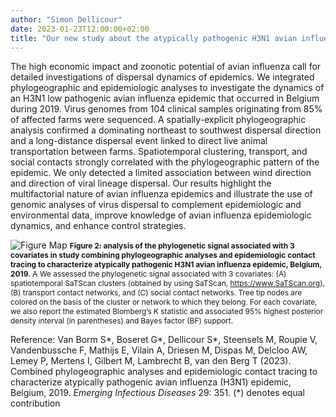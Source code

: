 ```yaml
---
author: "Simon Dellicour"
date: 2023-01-23T12:00:00+02:00
title: "Our new study about the atypically pathogenic H3N1 avian influenza epidemic that occurred in 2019 in Belgium"
---
```

The high economic impact and zoonotic potential of avian influenza call for detailed investigations of dispersal dynamics of epidemics. We integrated phylogeographic and epidemiologic analyses to investigate the dynamics of an H3N1 low pathogenic avian influenza epidemic that occurred in Belgium during 2019. Virus genomes from 104 clinical samples originating from 85% of affected farms were sequenced. A spatially-explicit phylogeographic analysis confirmed a dominating northeast to southwest dispersal direction and a long-distance dispersal event linked to direct live animal transportation between farms. Spatiotemporal clustering, transport, and social contacts strongly correlated with the phylogeographic pattern of the epidemic. We only detected a limited association between wind direction and direction of viral lineage dispersal. Our results highlight the multifactorial nature of avian influenza epidemics and illustrate the use of genomic analyses of virus dispersal to complement epidemiologic and environmental data, improve knowledge of avian influenza epidemiologic dynamics, and enhance control strategies.

![Figure Map](/images/Figure_H3N1.png)
<span style="font-size:0.85em;">**Figure 2: analysis of the phylogenetic signal associated with 3 covariates in study combining phylogeographic analyses and epidemiologic contact tracing to characterize atypically pathogenic H3N1 avian influenza epidemic, Belgium, 2019.** A We assessed the phylogenetic signal associated with 3 covariates: (A) spatiotemporal SaTScan clusters (obtained by using SaTScan, https://www.SaTScan.org), (B) transport contact networks, and (C) social contact networks. Tree tip nodes are colored on the basis of the cluster or network to which they belong. For each covariate, we also report the estimated Blomberg’s K statistic and associated 95% highest posterior density interval (in parentheses) and Bayes factor (BF) support.</span>

Reference:
Van Borm S\*, Boseret G\*, Dellicour S\*, Steensels M, Roupie V, Vandenbussche F, Mathijs E, Vilain A, Driesen M, Dispas M,  Delcloo AW, Lemey P, Mertens I, Gilbert M, Lambrecht B, van den Berg T (2023). Combined phylogeographic analyses and epidemiologic contact tracing to characterize atypically pathogenic avian influenza (H3N1) epidemic, Belgium, 2019. *Emerging Infectious Diseases* 29: 351. (*) denotes equal contribution
